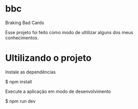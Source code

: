 # bbc
Braking Bad Cards

Esse projeto foi feito como modo de ultilizar alguns dos meus conhecimentos.
# Ultilizando o projeto 

 Instale as dependências

$ npm install

 Execute a aplicação em modo de desenvolvimento

$ npm run dev